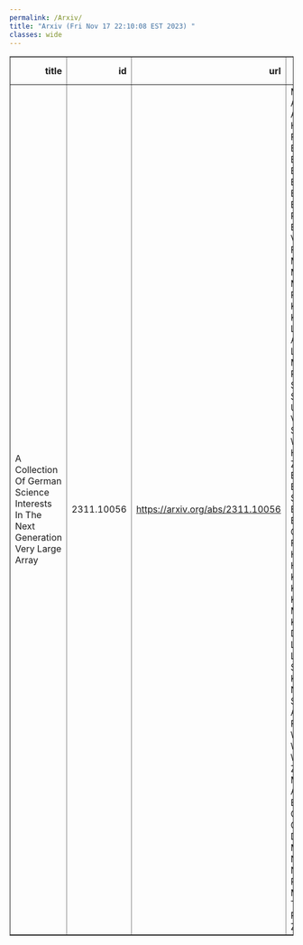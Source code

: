 ```yaml
---
permalink: /Arxiv/
title: "Arxiv (Fri Nov 17 22:10:08 EST 2023) "
classes: wide
---
```

<table border="1" class="dataframe">
  <thead>
    <tr style="text-align: right;">
      <th>title</th>
      <th>id</th>
      <th>url</th>
      <th>authors</th>
      <th>Local Authors</th>
    </tr>
  </thead>
  <tbody>
    <tr>
      <td>A Collection Of German Science Interests In The Next Generation Very   Large Array</td>
      <td>2311.10056</td>
      <td><a href="https://arxiv.org/abs/2311.10056" target="_blank">https://arxiv.org/abs/2311.10056</a></td>
      <td>M. Kadler, D. A. Riechers, A. K. Baczko, H. Beuther, F. Bigiel, T. Birnstiel, B. Boccardi, L. Boogaard, S. Britzen, M. Brüggen, A. Brunthaler, P. Caselli, D. Elsässer, S. Von Fellenberg, M. Flock, C. M. Fromm, M. Hoeft, R. P. Keenan, Y. Kovalev, K. Kreckel, J. Livingston, A. P. Lobanov, H. Müller, E. Ros, P. Schilke, L. Spitler, T. Ueda, E. Vardoulaki, S. Vegetti, C. Wendel, M. H. Xu, G. Y. Zhao, A. Basu, J. Becker Tjus, S. Bernhart, E. Bonnassieux, G. Digenaro, F. Eppel, H. Hase, D. Hoang, M. Kaasinen, E. Kun, Y. Lin, K. Mannheim, K. Menten, D. M. Powell, L. Rezzolla, L. Ricci, E. Schinnerer, K. Schmidt, N. Sulzenauer, A. Tursunov, F. Walter, A. Weiß, G. Witzel, S. Wolf, J. A. Zensus, A. Mus, V. Toth, A. Alberdi, M. Benisty, P. Cox, J. C. Guirado, M. D. Johnson, M. Juvela, M. Neeleman, I. N. Pashchenko, M. A. Pérez Torres, K. Perraut, M. Zajacek</td>
      <td>Marshall Johnson</td>
    </tr>
  </tbody>
</table>
